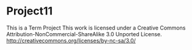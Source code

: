 Project11
=========

This is a Term Project
This work is licensed under a Creative Commons Attribution-NonCommercial-ShareAlike 3.0 Unported License.
http://creativecommons.org/licenses/by-nc-sa/3.0/
